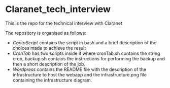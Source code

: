 # Claranet_tech_interview
This is the repo for the technical interview with Claranet

The repository is organised as follows:
<ul>
  <li><em>ContaScript</em> contains the script in bash and a brief description of the choices made to achieve the result</li>
  <li><em>CronTab</em> has two scripts inside it where cronTab.sh contains the string cron, backup.sh contains the instructions for performing the backup and then a short description of the job.</li>
  <li><em>Wordpress</em> contains the README file with the description of the infrastructure to host the webapp and the infrastructure.png file containing the infrastructure diagram.</li>
</ul>

